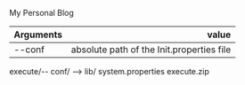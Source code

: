 
My Personal Blog

| Arguments   |      value      | 
|-------------| ---------------:|
| --conf      |  absolute path of the Init.properties file   | --


execute/--
    conf/ -->
    lib/
    system.properties
    execute.zip
